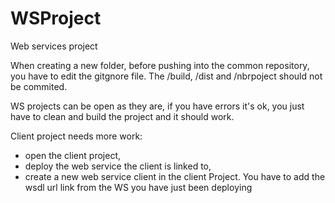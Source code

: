 # WSProject
Web services project

When creating a new folder, before pushing into the common repository, you have to edit the gitgnore file. The /build, /dist and /nbrpoject should not be commited.

WS projects can be open as they are, if you have errors it's ok, you just have to clean and build the project and it should work.

Client project needs more work:
- open the client project,
- deploy the web service the client is linked to,
- create a new web service client in the client Project. You have to add the wsdl url link from the WS you have just been deploying